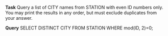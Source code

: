 **Task** Query a list of CITY names from STATION with even ID numbers only. You may print the results in any order, but must exclude duplicates from your answer.

**Query**
SELECT DISTINCT CITY FROM STATION WHERE mod(ID, 2)=0;
